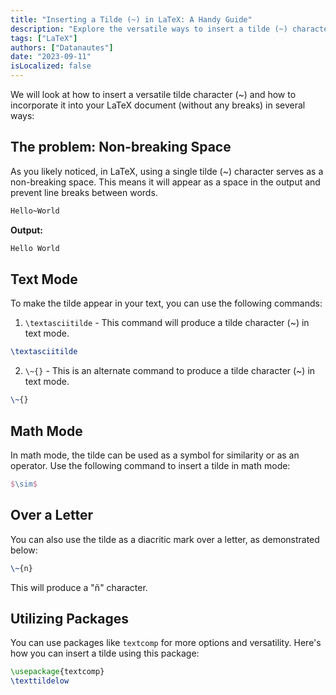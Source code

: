 ```yaml
---
title: "Inserting a Tilde (~) in LaTeX: A Handy Guide"
description: "Explore the versatile ways to insert a tilde (~) character in your LaTeX documents. Whether for mathematical notation, accentuation, or text formatting, this guide provides step-by-step instructions to use tildes effectively in LaTeX."
tags: ["LaTeX"]
authors: ["Datanautes"]
date: "2023-09-11"
isLocalized: false
---
```



We will look at how to insert a versatile tilde character (~) and how to incorporate it into your LaTeX document (without any breaks) in several ways: 

## The problem: Non-breaking Space

As you likely noticed, in LaTeX, using a single tilde (~) character serves as a non-breaking space. This means it will appear as a space in the output and prevent line breaks between words.

```latex
Hello~World
```

**Output:** 

```sh
Hello World
```

## Text Mode

To make the tilde appear in your text, you can use the following commands:

1. `\textasciitilde` - This command will produce a tilde character (~) in text mode.

```latex
\textasciitilde
```

2. `\~{}` - This is an alternate command to produce a tilde character (~) in text mode.

```latex
\~{}
```

## Math Mode

In math mode, the tilde can be used as a symbol for similarity or as an operator. Use the following command to insert a tilde in math mode:

```latex
$\sim$
```

## Over a Letter

You can also use the tilde as a diacritic mark over a letter, as demonstrated below:

```latex
\~{n}
```

This will produce a "ñ" character.

## Utilizing Packages

You can use packages like `textcomp` for more options and versatility. Here's how you can insert a tilde using this package:

```latex
\usepackage{textcomp} 
\texttildelow
```

